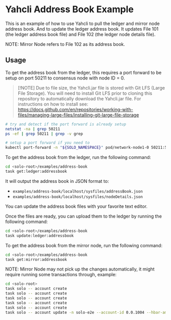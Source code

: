 # Yahcli Address Book Example

This is an example of how to use Yahcli to pull the ledger and mirror node address book.  And to update the ledger address book.  It updates File 101 (the ledger address book file) and File 102 (the ledger node details file).

NOTE: Mirror Node refers to File 102 as its address book.

## Usage

To get the address book from the ledger, this requires a port forward to be setup on port 50211 to consensus node with node ID = 0.

> \[!NOTE]
> Due to file size, the Yahcli.jar file is stored with Git LFS (Large File Storage).  You will need to install Git LFS prior to cloning this repository to automatically download the Yahcli.jar file. For instructions on how to install see: <https://docs.github.com/en/repositories/working-with-files/managing-large-files/installing-git-large-file-storage>

```bash
# try and detect if the port forward is already setup
netstat -na | grep 50211
ps -ef | grep 50211 | grep -v grep

# setup a port forward if you need to
kubectl port-forward -n "${SOLO_NAMESPACE}" pod/network-node1-0 50211:50211
```

To get the address book from the ledger, run the following command:

```bash
cd <solo-root>/examples/address-book
task get:ledger:addressbook
```

It will output the address book in JSON format to:

* `examples/address-book/localhost/sysfiles/addressBook.json`
* `examples/address-book/localhost/sysfiles/nodeDetails.json`

You can update the address book files with your favorite text editor.

Once the files are ready, you can upload them to the ledger by running the following command:

```bash
cd <solo-root>/examples/address-book
task update:ledger:addressbook
```

To get the address book from the mirror node, run the following command:

```bash
cd <solo-root>/examples/address-book
task get:mirror:addressbook
```

NOTE: Mirror Node may not pick up the changes automatically, it might require running some transactions through, example:

```bash
cd <solo-root>
task solo -- account create
task solo -- account create
task solo -- account create
task solo -- account create
task solo -- account create
task solo -- account update -n solo-e2e --account-id 0.0.1004 --hbar-amount 78910 
```
